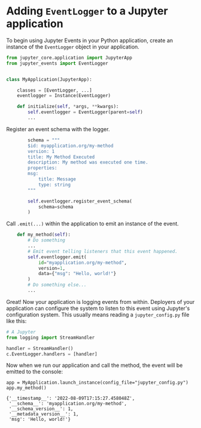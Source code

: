 # Adding `EventLogger` to a Jupyter application

To begin using Jupyter Events in your Python application, create an instance of the `EventLogger` object in your application.

```python
from jupyter_core.application import JupyterApp
from jupyter_events import EventLogger


class MyApplication(JupyterApp):

    classes = [EventLogger, ...]
    eventlogger = Instance(EventLogger)

    def initialize(self, *args, **kwargs):
        self.eventlogger = EventLogger(parent=self)
        ...
```

Register an event schema with the logger.

```python
        schema = """
        $id: myapplication.org/my-method
        version: 1
        title: My Method Executed
        description: My method was executed one time.
        properties:
        msg:
            title: Message
            type: string
        """

        self.eventlogger.register_event_schema(
            schema=schema
        )
```

Call `.emit(...)` within the application to emit an instance of the event.

```python
    def my_method(self):
        # Do something
        ...
        # Emit event telling listeners that this event happened.
        self.eventlogger.emit(
            id="myapplication.org/my-method",
            version=1,
            data={"msg": "Hello, world!"}
        )
        # Do something else...
        ...
```

Great! Now your application is logging events from within. Deployers of your application can configure the system to listen to this event using Jupyter's configuration system. This usually means reading a `jupyter_config.py` file like this:

```python
# A Jupyter
from logging import StreamHandler

handler = StreamHandler()
c.EventLogger.handlers = [handler]
```

Now when we run our application and call the method, the event will be emitted to the console:

```
app = MyApplication.launch_instance(config_file="jupyter_config.py")
app.my_method()
```

```
{'__timestamp__': '2022-08-09T17:15:27.458048Z',
 '__schema__': 'myapplication.org/my-method',
 '__schema_version__': 1,
 '__metadata_version__': 1,
 'msg': 'Hello, world!'}
```

